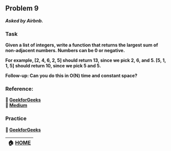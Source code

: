 ## Problem 9
***Asked by Airbnb.***
### Task
**Given a list of integers, write a function that returns the largest sum of non-adjacent numbers. Numbers can be 0 or negative.**

**For example, [2, 4, 6, 2, 5] should return 13, since we pick 2, 6, and 5. [5, 1, 1, 5] should return 10, since we pick 5 and 5.**

**Follow-up: Can you do this in O(N) time and constant space?**

### Reference: 
**:green_book: [GeekforGeeks](https://www.geeksforgeeks.org/maximum-sum-such-that-no-two-elements-are-adjacent/)**  
**:notebook: [Medium](https://medium.com/@arunistime/maximum-sum-of-non-adjacent-numbers-algorithm-explained-159f08b5790a)**

### Practice
**:memo: [GeekforGeeks](https://practice.geeksforgeeks.org/problems/stickler-theif/0)**

|**:house: [HOME](https://github.com/theInvincible/Daily-Coding-Problem/)**|
|--------------------------------------------------------------------------|
